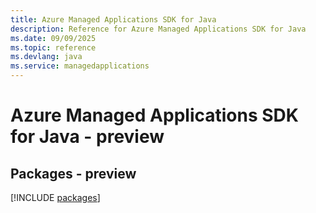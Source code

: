 ```yaml
---
title: Azure Managed Applications SDK for Java
description: Reference for Azure Managed Applications SDK for Java
ms.date: 09/09/2025
ms.topic: reference
ms.devlang: java
ms.service: managedapplications
---
```

# Azure Managed Applications SDK for Java - preview
## Packages - preview
[!INCLUDE [packages](managed-applications-index.md)]